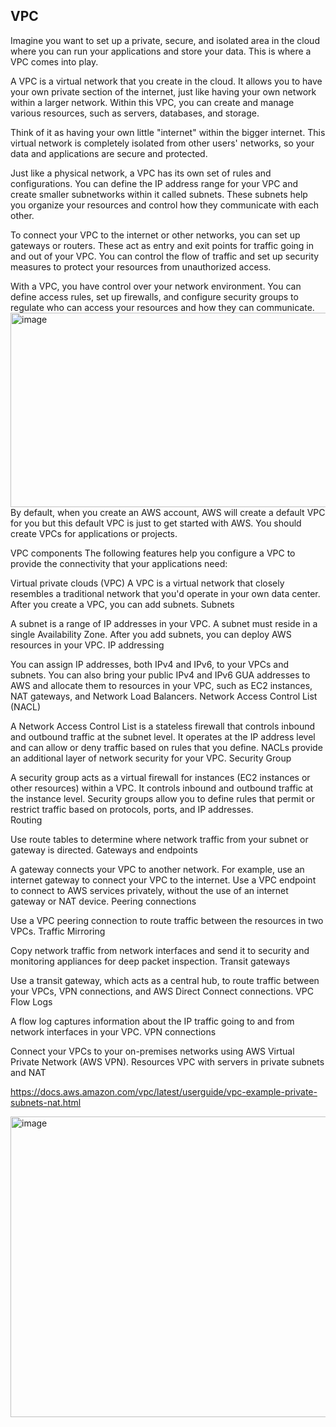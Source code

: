 ## VPC
Imagine you want to set up a private, secure, and isolated area in the cloud where you can run your applications and store your data. This is where a VPC comes into play.

A VPC is a virtual network that you create in the cloud. It allows you to have your own private section of the internet, just like having your own network within a larger network. Within this VPC, you can create and manage various resources, such as servers, databases, and storage.

Think of it as having your own little "internet" within the bigger internet. This virtual network is completely isolated from other users' networks, so your data and applications are secure and protected.

Just like a physical network, a VPC has its own set of rules and configurations. You can define the IP address range for your VPC and create smaller subnetworks within it called subnets. These subnets help you organize your resources and control how they communicate with each other.

To connect your VPC to the internet or other networks, you can set up gateways or routers. These act as entry and exit points for traffic going in and out of your VPC. You can control the flow of traffic and set up security measures to protect your resources from unauthorized access.

With a VPC, you have control over your network environment. You can define access rules, set up firewalls, and configure security groups to regulate who can access your resources and how they can communicate.
<img width="521" height="311" alt="image" src="https://github.com/user-attachments/assets/0c7f41b5-570b-41f5-bada-7172f035e3f3" />
By default, when you create an AWS account, AWS will create a default VPC for you but this default VPC is just to get started with AWS. You should create VPCs for applications or projects.

VPC components
The following features help you configure a VPC to provide the connectivity that your applications need:

Virtual private clouds (VPC)
A VPC is a virtual network that closely resembles a traditional network that you'd operate in your own data center. After you create a VPC, you can add subnets.
Subnets

A subnet is a range of IP addresses in your VPC. A subnet must reside in a single Availability Zone. After you add subnets, you can deploy AWS resources in your VPC.
IP addressing

You can assign IP addresses, both IPv4 and IPv6, to your VPCs and subnets. You can also bring your public IPv4 and IPv6 GUA addresses to AWS and allocate them to resources in your VPC, such as EC2 instances, NAT gateways, and Network Load Balancers.
Network Access Control List (NACL)

A Network Access Control List is a stateless firewall that controls inbound and outbound traffic at the subnet level. It operates at the IP address level and can allow or deny traffic based on rules that you define. NACLs provide an additional layer of network security for your VPC.
Security Group

A security group acts as a virtual firewall for instances (EC2 instances or other resources) within a VPC. It controls inbound and outbound traffic at the instance level. Security groups allow you to define rules that permit or restrict traffic based on protocols, ports, and IP addresses.  
Routing

Use route tables to determine where network traffic from your subnet or gateway is directed.
Gateways and endpoints

A gateway connects your VPC to another network. For example, use an internet gateway to connect your VPC to the internet. Use a VPC endpoint to connect to AWS services privately, without the use of an internet gateway or NAT device.
Peering connections

Use a VPC peering connection to route traffic between the resources in two VPCs.
Traffic Mirroring

Copy network traffic from network interfaces and send it to security and monitoring appliances for deep packet inspection.
Transit gateways

Use a transit gateway, which acts as a central hub, to route traffic between your VPCs, VPN connections, and AWS Direct Connect connections.
VPC Flow Logs

A flow log captures information about the IP traffic going to and from network interfaces in your VPC.
VPN connections

Connect your VPCs to your on-premises networks using AWS Virtual Private Network (AWS VPN).
Resources
VPC with servers in private subnets and NAT

https://docs.aws.amazon.com/vpc/latest/userguide/vpc-example-private-subnets-nat.html

<img width="611" height="481" alt="image" src="https://github.com/user-attachments/assets/e0f08b72-2128-4bcd-9bd2-7ae74ee20c24" />

